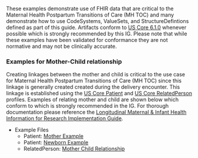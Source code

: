 These examples demonstrate use of FHIR data that are critical to the Maternal Health Postpartum Transitions of Care (MH TOC) and many demonstrate how to use CodeSystems, ValueSets, and StructureDefintions defined as part of this guide. Artifacts conform to [US Core 6.1.0](http://hl7.org/fhir/us/core/STU6.1/index.html) whenever possible which is strongly recommended by this IG. Please note that while these examples have been validated for conformance they are not normative and may not be clinically accurate.


### Examples for Mother-Child relationship

Creating linkages between the mother and child is critical to the use case for Maternal Health Postpartum Transitions of Care (MH TOC) since this linkage is generally created created during the delivery encounter. This linkage is established using the [US Core Patient](http://hl7.org/fhir/us/core/STU6.1/StructureDefinition-us-core-patient.html) and [US Core RelatedPerson](http://hl7.org/fhir/us/core/STU6.1/StructureDefinition-us-core-relatedperson.html) profiles. Examples of relating mother and child are shown below which conform to which is strongly recommended in the IG. For thorough documentation please reference the [Longitudinal Maternal & Infant Health Information for Research Implementation Guide](https://build.fhir.org/ig/HL7/fhir-mmm-ig/index.html).   

 - Example Files
	 - Patient: [Mother Example](Patient-mom.html)
	 - Patient: [Newborn Example](Patient-newborn.html)
	 - RelatedPerson: [Mother Child Relationship](RelatedPerson-newborn-mom.html)

